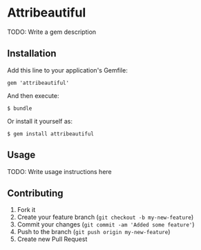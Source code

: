 # Attribeautiful

TODO: Write a gem description

## Installation

Add this line to your application's Gemfile:

    gem 'attribeautiful'

And then execute:

    $ bundle

Or install it yourself as:

    $ gem install attribeautiful

## Usage

TODO: Write usage instructions here

## Contributing

1. Fork it
2. Create your feature branch (`git checkout -b my-new-feature`)
3. Commit your changes (`git commit -am 'Added some feature'`)
4. Push to the branch (`git push origin my-new-feature`)
5. Create new Pull Request
